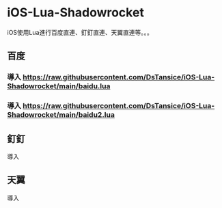 # iOS-Lua-Shadowrocket
iOS使用Lua進行百度直連、釘釘直連、天翼直連等。。。
## 百度
### 導入 https://raw.githubusercontent.com/DsTansice/iOS-Lua-Shadowrocket/main/baidu.lua
### 導入 https://raw.githubusercontent.com/DsTansice/iOS-Lua-Shadowrocket/main/baidu2.lua

## 釘釘
導入 

## 天翼
導入
